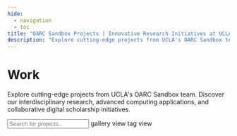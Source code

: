 ```yaml
---
hide:
  - navigation
  - toc
title: "OARC Sandbox Projects | Innovative Research Initiatives at UCLA"
description: "Explore cutting-edge projects from UCLA's OARC Sandbox team. Discover our interdisciplinary research, advanced computing applications, and collaborative digital scholarship initiatives."
---
```

<h1 id="title" tabindex="0">Work</h1>

<!-- add description -->
<p id="description" tabindex="0">Explore cutting-edge projects from UCLA's OARC Sandbox team. Discover our interdisciplinary research, advanced computing applications, and collaborative digital scholarship initiatives.
</p>

<!-- add a search box -->
<input type="text" id="search" class="search" onkeyup="search()" placeholder="Search for projects.." tabindex="0">

<!-- two buttons to toggle between gallery view and tag view -->
<span class="btn btn-on" tabindex="0" alt="gallery view" title="gallery view">
	gallery view
</span>
<span class="btn btn-off" tabindex="0" alt="tab view" title="tab view" onclick="window.location.href = 'tags'" onkeydown="if(event.keyCode === 13) { window.location.href = 'tags' }">
	tag view
</span>

<div class="gallery" tabindex="0"></div> 

<script>

// --------------------------------	//
//                            		//
//	  Initialize			    	//
//                            		//
// -------------------------------- //

let section = 'work'

function init(){

	// --------------------------------	//
	// Loop through project data		//
	// -------------------------------- //
	counter = 0;

	// filter data by tag, default is all
	let tag = urlParams.get('tag');
	if (tag) {
		document.querySelector('.gallery').innerHTML = '';
		data[section].values.forEach(function(row) {
			let tags = row[6].split(',');
			if (tags.map(function(x) { return x.trim() }).includes(tag)) {
				addGalleryItem(row,counter);
			}
			counter++;
		});
		// add the name of the tag next to the search box with an option to clear the filter
		// clear the filter by removing the tag from the url
		document.querySelector('.search').insertAdjacentHTML('afterend',` <a href="?"><span class="tag tag-filter">${tag} x</span></a>`);

	} else {
		data[section].values.forEach(function(row) {
			addGalleryItem(row,counter);
			counter++;
		});
	}

	// create the search function
	window.search = function() {
		let input, filter, ul, li, a, i, txtValue;
		input = document.getElementById('search');
		filter = input.value.toUpperCase();
		li = document.querySelectorAll('.gallery-container');
		for (i = 0; i < li.length; i++) {

			a = li[i].getElementsByTagName('a')[0];

			// search by project name, project description, and tags
			let txtValue = a.textContent || a.innerText;
			// search tags, which are in separate span tags of class tag
			let tags = '';
			li[i].querySelectorAll('.tag').forEach(function(tag) {
				tags += tag.textContent;
			});

			if (txtValue.toUpperCase().indexOf(filter) > -1 || tags.toUpperCase().indexOf(filter) > -1) {
				li[i].style.display = '';
			} else {
				li[i].style.display = 'none';
			}

		}
	}	


}

</script>